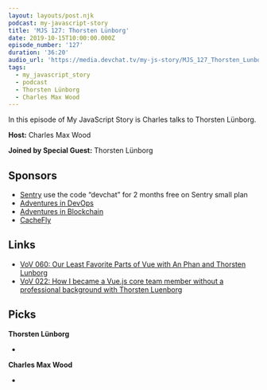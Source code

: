 ```yaml
---
layout: layouts/post.njk
podcast: my-javascript-story
title: 'MJS 127: Thorsten Lünborg'
date: 2019-10-15T10:00:00.000Z
episode_number: '127'
duration: '36:20'
audio_url: 'https://media.devchat.tv/my-js-story/MJS_127_Thorsten_Lunborg.mp3'
tags:
  - my_javascript_story
  - podcast
  - Thorsten Lünborg
  - Charles Max Wood
---
```

In this episode of My JavaScript Story is Charles talks to Thorsten Lünborg. 

**Host:** Charles Max Wood

**Joined by Special Guest:** Thorsten Lünborg

## Sponsors

* [Sentry](https://sentry.io/) use the code “devchat” for 2 months free on Sentry small plan
* [Adventures in DevOps](https://devchat.tv/adventures-in-devops/)
* [Adventures in Blockchain](https://devchat.tv/adventures-in-blockchain/)
* [CacheFly](https://www.cachefly.com/)

## Links

* [VoV 060: Our Least Favorite Parts of Vue with An Phan and Thorsten Lunborg](https://devchat.tv/views-on-vue/vov-060-our-least-favorite-parts-of-vue-with-an-phan-and-thorsten-lunborg/#viewport)
* [VoV 022: How I became a Vue.js core team member without a professional background‌ with Thorsten Luenborg](https://devchat.tv/views-on-vue/vov-how-i-became-a-vue-js-core-team-member-without-a-professional-background-with-thorsten-luenborg/#viewport)

## Picks

**Thorsten Lünborg**

* 

**Charles Max Wood**

*
